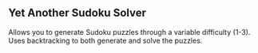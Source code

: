## Yet Another Sudoku Solver
Allows you to generate Sudoku puzzles through a variable difficulty (1-3). 
Uses backtracking to both generate and solve the puzzles. 
